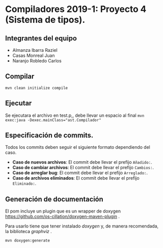 # Compiladores 2019-1: Proyecto 4 (Sistema de tipos).

## Integrantes del equipo

* Almanza Ibarra Raziel
* Casas Monreal Juan
* Naranjo Robledo Carlos

## Compilar
`mvn clean initialize compile`

## Ejecutar
Se ejecutara el archivo en test.p,, debe llevar un espacio al final
`mvn exec:java -Dexec.mainClass="ast.Compilador"`

## Especificación de commits.
Todos los commits deben seguir el siguiente formato dependiendo del caso.

* **Caso de nuevos archivos**: El commit debe llevar el prefijo `Añadido:`.
* **Caso de cambiar archivos**: El commit debe llevar el prefijo `Cambios:`.
* **Caso de arreglar bug**: El commit debe llevar el prefijo `Arreglado:`.
* **Caso de archivos eliminados**: El commit debe llevar el prefijo `Eliminado:`.


## Generación de documentación
El pom incluye un plugin que es un wrapper de doxygen
https://github.com/os-cillation/doxygen-maven-plugin .

Para usarlo tiene que tener instalado _doxygen_ y, de manera recomendada,
la biblioteca _graphviz_ .

`mvn doxygen:generate`
